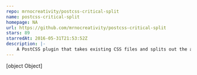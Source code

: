 ```yaml
---
repo: mrnocreativity/postcss-critical-split
name: postcss-critical-split
homepage: NA
url: https://github.com/mrnocreativity/postcss-critical-split
stars: 89
starredAt: 2016-05-31T21:53:52Z
description: |-
    A PostCSS plugin that takes existing CSS files and splits out the annotated critical styles into a seperate file.
---
```


[object Object]
